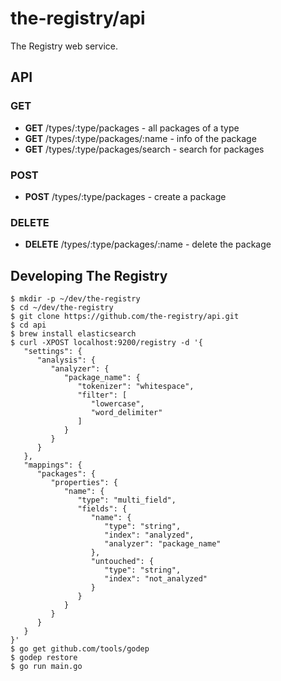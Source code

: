 # the-registry/api

The Registry web service.

## API

### GET

- __GET__ /types/:type/packages - all packages of a type
- __GET__ /types/:type/packages/:name - info of the package
- __GET__ /types/:type/packages/search - search for packages

### POST

- __POST__ /types/:type/packages - create a package

### DELETE

- __DELETE__ /types/:type/packages/:name - delete the package

## Developing The Registry

```
$ mkdir -p ~/dev/the-registry
$ cd ~/dev/the-registry
$ git clone https://github.com/the-registry/api.git
$ cd api
$ brew install elasticsearch
$ curl -XPOST localhost:9200/registry -d '{
   "settings": {
      "analysis": {
         "analyzer": {
            "package_name": {
               "tokenizer": "whitespace",
               "filter": [
                  "lowercase",
                  "word_delimiter"
               ]
            }
         }
      }
   },
   "mappings": {
      "packages": {
         "properties": {
            "name": {
               "type": "multi_field",
               "fields": {
                  "name": {
                     "type": "string",
                     "index": "analyzed",
                     "analyzer": "package_name"
                  },
                  "untouched": {
                     "type": "string",
                     "index": "not_analyzed"
                  }
               }
            }
         }
      }
   }
}'
$ go get github.com/tools/godep
$ godep restore
$ go run main.go
```

